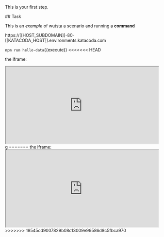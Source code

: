 This is your first step.

## Task

This is an _example_ of wutsta a scenario and running a **command**

https://[[HOST_SUBDOMAIN]]-80-[[KATACODA_HOST]].environments.katacoda.com

`npm run hello-data`{{execute}}
<<<<<<< HEAD

the iframe: 

<iframe id="if1" width="100%" height="254" style="visibility:visible" src="http://www.google.com/custom?q=&btnG=Search"></iframe>g
=======
the iframe: 

<iframe id="if1" width="100%" height="254" style="visibility:visible" src="http://www.google.com/custom?q=&btnG=Search"></iframe>
>>>>>>> 19545cd9007829b08c13009e99586d8c5fbca970
